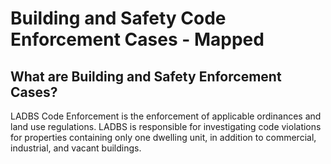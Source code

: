# Building and Safety Code Enforcement Cases - Mapped

## What are Building and Safety Enforcement Cases?

LADBS Code Enforcement is the enforcement of applicable ordinances and land use regulations. LADBS is responsible for investigating code violations for properties containing only one dwelling unit, in addition to commercial, industrial, and vacant buildings.
